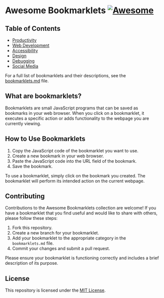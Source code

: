 # Awesome Bookmarklets [![Awesome](https://cdn.rawgit.com/sindresorhus/awesome/d7305f38d29fed78fa85652e3a63e154dd8e8829/media/badge.svg)](https://github.com/sindresorhus/awesome)

## Table of Contents

- [Productivity](bookmarklets.md#productivity)
- [Web Development](bookmarklets.md#web-development)
- [Accessibility](bookmarklets.md#accessibility)
- [Design](bookmarklets.md#design)
- [Debugging](bookmarklets.md#debugging)
- [Social Media](bookmarklets.md#social-media)

For a full list of bookmarklets and their descriptions, see the [bookmarklets.md](bookmarklets.md) file.

## What are bookmarklets?

Bookmarklets are small JavaScript programs that can be saved as bookmarks in your web browser. When you click on a bookmarklet, it executes a specific action or adds functionality to the webpage you are currently viewing.

## How to Use Bookmarklets

1. Copy the JavaScript code of the bookmarklet you want to use.
2. Create a new bookmark in your web browser.
3. Paste the JavaScript code into the URL field of the bookmark.
4. Save the bookmark.

To use a bookmarklet, simply click on the bookmark you created. The bookmarklet will perform its intended action on the current webpage.

## Contributing

Contributions to the Awesome Bookmarklets collection are welcome! If you have a bookmarklet that you find useful and would like to share with others, please follow these steps:

1. Fork this repository.
2. Create a new branch for your bookmarklet.
3. Add your bookmarklet to the appropriate category in the `bookmarklets.md` file.
4. Commit your changes and submit a pull request.

Please ensure your bookmarklet is functioning correctly and includes a brief description of its purpose.

## License

This repository is licensed under the [MIT License](LICENSE).
